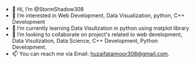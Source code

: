 - 👋 Hi, I’m @StormShadow308
- 👀 I’m interested in Web Development, Data Visualization, python, C++ Development
- 🌱 I’m currently learning Data Visulization in python using matplot library
- 💞️ I’m looking to collaborate on project's related to web development, Data Visulization, Data Science, C++ Development, Python Development.
- 📫 You can reach me via Email: huzaifataimoor308@gmail.com.

<!---
StormShadow308/StormShadow308 is a ✨ special ✨ repository because its `README.md` (this file) appears on your GitHub profile.
You can click the Preview link to take a look at your changes.
--->
